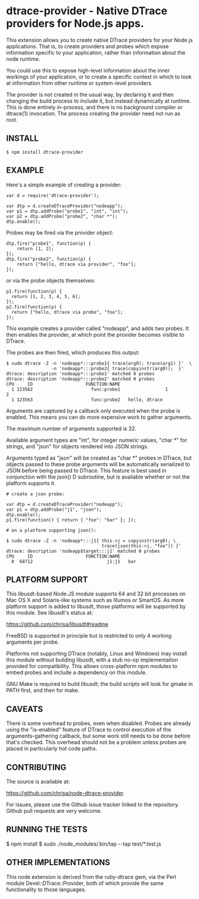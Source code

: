 # dtrace-provider - Native DTrace providers for Node.js apps.

This extension allows you to create native DTrace providers for your
Node.js applications. That is, to create providers and probes which
expose information specific to your application, rather than
information about the node runtime.

You could use this to expose high-level information about the inner
workings of your application, or to create a specific context in which
to look at information from other runtime or system-level providers. 

The provider is not created in the usual way, by declaring it and then
changing the build process to include it, but instead dynamically at
runtime. This is done entirely in-process, and there is no background
compiler or dtrace(1) invocation. The process creating the provider
need not run as root.

## INSTALL

    $ npm install dtrace-provider

## EXAMPLE

Here's a simple example of creating a provider:

    var d = require('dtrace-provider');

    var dtp = d.createDTraceProvider("nodeapp");
    var p1 = dtp.addProbe("probe1", "int", "int");
    var p2 = dtp.addProbe("probe2", "char *");
    dtp.enable();	   

Probes may be fired via the provider object:

    dtp.fire("probe1", function(p) {
        return [1, 2];
    });
    dtp.fire("probe2", function(p) { 
        return ["hello, dtrace via provider", "foo"];
    });

or via the probe objects themselves:

    p1.fire(function(p) {
      return [1, 2, 3, 4, 5, 6];
    });
    p2.fire(function(p) {
      return ["hello, dtrace via probe", "foo"];
    });

This example creates a provider called "nodeapp", and adds two
probes. It then enables the provider, at which point the provider
becomes visible to DTrace.

The probes are then fired, which produces this output:

    $ sudo dtrace -Z -n 'nodeapp*:::probe1{ trace(arg0); trace(arg1) }'  \
                     -n 'nodeapp*:::probe2{ trace(copyinstr(arg0));  }'
    dtrace: description 'nodeapp*:::probe1' matched 0 probes
    dtrace: description 'nodeapp*:::probe2' matched 0 probes
    CPU     ID                    FUNCTION:NAME
      1 123562                      func:probe1                 1                2
      1 123563                      func:probe2   hello, dtrace                    

Arguments are captured by a callback only executed when the probe is
enabled. This means you can do more expensive work to gather arguments.

The maximum number of arguments supported is 32. 

Available argument types are "int", for integer numeric values,
"char *" for strings, and "json" for objects rendered into JSON strings.

Arguments typed as "json" will be created as "char *" probes in
DTrace, but objects passed to these probe arguments will be
automatically serialized to JSON before being passed to DTrace. This
feature is best used in conjunction with the json() D subroutine, but
is available whether or not the platform supports it.

    # create a json probe:

    var dtp = d.createDTraceProvider("nodeapp");
    var p1 = dtp.addProbe("j1", "json");
    dtp.enable();
    p1.fire(function() { return { "foo": "bar" }; });

    # on a platform supporting json():

    $ sudo dtrace -Z -n 'nodeapp*:::j1{ this->j = copyinstr(arg0); \
                                        trace(json(this->j, "foo")) }'
    dtrace: description 'nodeapp$target:::j1' matched 0 probes
    CPU     ID                    FUNCTION:NAME
      0  68712                            j1:j1   bar

## PLATFORM SUPPORT

This libusdt-based Node.JS module supports 64 and 32 bit processes on
Mac OS X and Solaris-like systems such as Illumos or SmartOS. As more
platform support is added to libusdt, those platforms will be
supported by this module. See libusdt's status at:

  https://github.com/chrisa/libusdt#readme

FreeBSD is supported in principle but is restricted to only 4 working
arguments per probe.

Platforms not supporting DTrace (notably, Linux and Windows) may
install this module without building libusdt, with a stub no-op
implementation provided for compatibility. This allows cross-platform
npm modules to embed probes and include a dependency on this module.

GNU Make is required to build libusdt; the build scripts will look for
gmake in PATH first, and then for make.

## CAVEATS

There is some overhead to probes, even when disabled. Probes are
already using the "is-enabled" feature of DTrace to control execution
of the arguments-gathering callback, but some work still needs to be
done before that's checked. This overhead should not be a problem
unless probes are placed in particularly hot code paths.

## CONTRIBUTING

The source is available at:

  https://github.com/chrisa/node-dtrace-provider.

For issues, please use the Github issue tracker linked to the
repository. Github pull requests are very welcome. 

## RUNNING THE TESTS

   $ npm install
   $ sudo ./node_modules/.bin/tap --tap test/*.test.js

## OTHER IMPLEMENTATIONS

This node extension is derived from the ruby-dtrace gem, via the Perl
module Devel::DTrace::Provider, both of which provide the same
functionality to those languages.
